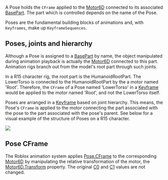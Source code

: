 A Pose holds the `CFrame` applied to the [Motor6D](https://create.roblox.com/docs/reference/engine/classes/Motor6D) connected to its associated
[BasePart](https://create.roblox.com/docs/reference/engine/classes/BasePart). The part which is controlled depends on the name of the Pose.

Poses are the fundamental building blocks of animations and, with `Keyframes`,
make up `KeyframeSequences`.

## Poses, joints and hierarchy

Although a Pose is assigned to a [BasePart](https://create.roblox.com/docs/reference/engine/classes/BasePart) by name, the object manipulated
during animation playback is actually the [Motor6D](https://create.roblox.com/docs/reference/engine/classes/Motor6D) connected to this part.
Animation rigs branch out from the model's root part through such joints.

In a R15 character rig, the root part is the HumanoidRootPart. The LowerTorso
is connected to the HumanoidRootPart by the a motor named 'Root'. Therefore,
the `CFrame` of a Pose named 'LowerTorso' in a [Keyframe](https://create.roblox.com/docs/reference/engine/classes/Keyframe) would be applied to
the motor named 'Root', and not the LowerTorso itself.

Poses are arranged in a [Keyframe](https://create.roblox.com/docs/reference/engine/classes/Keyframe) based on joint hierarchy. This means, the
Pose's `CFrame` is applied to the motor connecting the part associated with
the pose to the part associated with the pose's parent. See below for a visual
example of the structure of Poses on a R15 character.

![][1]

## Pose CFrame

The Roblox animation system applies [Pose.CFrame](https://create.roblox.com/docs/reference/engine/classes/Pose#CFrame) to the corresponding
[Motor6D](https://create.roblox.com/docs/reference/engine/classes/Motor6D) by manipulating the relative transformation of the motor, the
[Motor6D.Transform](https://create.roblox.com/docs/reference/engine/classes/Motor6D#Transform) property. The original [C0](https://create.roblox.com/docs/reference/engine/classes/JointInstance#C1) and
[C1](https://create.roblox.com/docs/reference/engine/classes/JointInstance#C1) values are not changed.

[1]: https://prod.docsiteassets.roblox.com/assets/blt2e767397c28fecda/KeyframeSequence_-_Copy.png